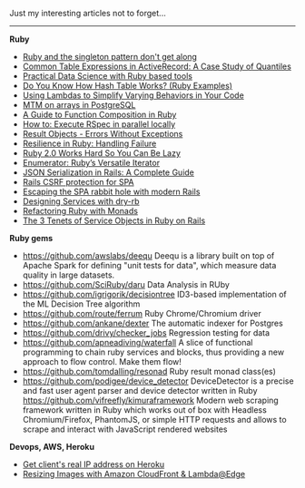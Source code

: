 Just my interesting articles not to forget...

---

**Ruby**

- [Ruby and the singleton pattern don't get along](https://practicingruby.com/articles/ruby-and-the-singleton-pattern-dont-get-along)
- [Common Table Expressions in ActiveRecord: A Case Study of Quantiles](http://sonnym.github.io/2017/06/05/common-table-expressions-in-activerecord-a-case-study-of-quantiles/)
- [Practical Data Science with Ruby based tools](https://github.com/arbox/data-science-with-ruby)
- [Do You Know How Hash Table Works? (Ruby Examples)](https://anadea.info/blog/how-hash-table-works-ruby-examples)
- [Using Lambdas to Simplify Varying Behaviors in Your Code](https://bbs-software.com/blog/2018/08/04/using-lambdas-to-simplify-varying-behaviors-in-your-code.html)
- [MTM on arrays in PostgreSQL](https://medium.com/@leshchuk/mtm-on-arrays-in-postgresql-a97f3c50b8c6)
- [A Guide to Function Composition in Ruby](https://www.ghostcassette.com/function-composition-in-ruby/)
- [How to: Execute RSpec in parallel locally](https://devopsvoyage.com/2018/10/22/execute-rspec-locally-in-parallel.html)
- [Result Objects - Errors Without Exceptions](https://www.rubypigeon.com/posts/result-objects-errors-without-exceptions/)
- [Resilience in Ruby: Handling Failure](https://johnnunemaker.com/resilience-in-ruby/)
- [Ruby 2.0 Works Hard So You Can Be Lazy](http://patshaughnessy.net/2013/4/3/ruby-2-0-works-hard-so-you-can-be-lazy)
- [Enumerator: Ruby’s Versatile Iterator](https://blog.carbonfive.com/2012/10/02/enumerator-rubys-versatile-iterator/)
- [JSON Serialization in Rails: A Complete Guide](https://buttercms.com/blog/json-serialization-in-rails-a-complete-guide)
- [Rails CSRF protection for SPA](https://blog.eq8.eu/article/rails-api-authentication-with-spa-csrf-tokens.html)
- [Escaping the SPA rabbit hole with modern Rails](https://medium.com/@jmanrubia/escaping-the-spa-rabbit-hole-with-turbolinks-903f942bf52c)
- [Designing Services with dry-rb](https://medium.com/adhawk-engineering/designing-services-with-dry-rb-fe850f8dd4b7)
- [Refactoring Ruby with Monads](https://codon.com/refactoring-ruby-with-monads)
- [The 3 Tenets of Service Objects in Ruby on Rails](https://hackernoon.com/the-3-tenets-of-service-objects-c936b891b3c2)

**Ruby gems**
- https://github.com/awslabs/deequ Deequ is a library built on top of Apache Spark for defining "unit tests for data", which measure data quality in large datasets.
- https://github.com/SciRuby/daru Data Analysis in RUby
- https://github.com/igrigorik/decisiontree ID3-based implementation of the ML Decision Tree algorithm
- https://github.com/route/ferrum Ruby Chrome/Chromium driver
- https://github.com/ankane/dexter The automatic indexer for Postgres
- https://github.com/drivy/checker_jobs Regression testing for data
- https://github.com/apneadiving/waterfall A slice of functional programming to chain ruby services and blocks, thus providing a new approach to flow control. Make them flow!
- https://github.com/tomdalling/resonad Ruby result monad class(es)
- https://github.com/podigee/device_detector DeviceDetector is a precise and fast user agent parser and device detector written in Ruby
https://github.com/vifreefly/kimuraframework Modern web scraping framework written in Ruby which works out of box with Headless Chromium/Firefox, PhantomJS, or simple HTTP requests and allows to scrape and interact with JavaScript rendered websites

**Devops, AWS, Heroku**

- [Get client's real IP address on Heroku](https://stackoverflow.com/questions/18264304/get-clients-real-ip-address-on-heroku)
- [Resizing Images with Amazon CloudFront & Lambda@Edge](https://aws.amazon.com/blogs/networking-and-content-delivery/resizing-images-with-amazon-cloudfront-lambdaedge-aws-cdn-blog/)
